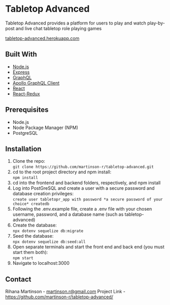# Tabletop Advanced
Tabletop Advanced provides a platform for users to play and watch play-by-post and live chat tabletop role playing games

[tabletop-advanced.herokuapp.com](https://tabletop-advanced.herokuapp.com/)

## Built With
* [Node.js](https://nodejs.org/en/)
* [Express](https://expressjs.com/)
* [GraphQL](https://graphql.org/)
* [Apollo GraphQL Client](https://apollographql.com)
* [React](https://reactjs.org/)
* [React-Redux](https://react-redux.js.org/)

## Prerequisites
* Node.js
* Node Package Manager (NPM)
* PostgreSQL

## Installation
1. Clone the repo:<br />
`git clone https://github.com/martinson-r/tabletop-advanced.git`
1. cd to the root project directory and npm install:<br />
`npm install`
1. cd into the frontend and backend folders, respectively, and npm install
1. Log into PostGreSQL and create a user with a secure password and database creation privileges:<br />
`create user tabletopr_app with password *a secure password of your choice* createdb`
1. Following the .env.example file, create a .env file with your chosen username, password, and a database name (such as tabletop-advanced)
1. Create the database:<br />
`npx dotenv sequelize db:migrate`
1. Seed the database:<br />
`npx dotenv sequelize db:seed:all`
1. Open separate terminals and start the front end and back end (you must start them both):<br />
`npm start`
1. Navigate to localhost:3000

## Contact
Rihana Martinson - martinson.r@gmail.com
Project Link - https://github.com/martinson-r/tabletop-advanced/
